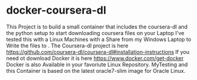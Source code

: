 # docker-coursera-dl
This Project is to build a small container that includes the coursera-dl and the python setup to start downloading coursera files on your Laptop
I've tested this with a Linux Machines with a Share from my Windows Laptop to Write the files to .
The Coursera-dl project is here https://github.com/coursera-dl/coursera-dl#installation-instructions
If you need ot download Docker it is here https://www.docker.com/get-docker Docker is also Available in your favoriute Linux Repository. 
MyTesting and this Container is based on the latest oracle7-slim image for Oracle Linux.

